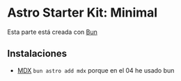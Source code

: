 # Astro Starter Kit: Minimal

Esta parte está creada con [Bun](bun.sh)

## Instalaciones

- [MDX](https://docs.astro.build/en/guides/integrations-guide/mdx/) `bun astro add mdx` porque en el 04 he usado bun
